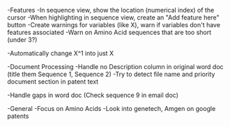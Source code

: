 -Features
    -In sequence view, show the location (numerical index) of the cursor
    -When highlighting in sequence view, create an "Add feature here" button
    -Create warnings for variables (like X), warn if variables don't have features associated
    -Warn on Amino Acid sequences that are too short (under 3?)

-Automatically change X^1 into just X

-Document Processing
    -Handle no Description column in original word doc (title them Sequence 1, Sequence 2)
    -Try to detect file name and priority document section in patent text


-Handle gaps in word doc (Check sequence 9 in email doc)


-General
    -Focus on Amino Acids
    -Look into genetech, Amgen on google patents